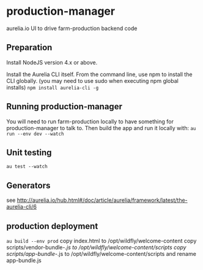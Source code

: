 # production-manager
aurelia.io UI to drive farm-production backend code

## Preparation
Install NodeJS version 4.x or above.

Install the Aurelia CLI itself. From the command line, use npm to install the CLI globally. 
(you may need to use sudo when executing npm global installs)
```npm install aurelia-cli -g```

## Running production-manager
You will need to run farm-production locally to have something for production-manager to talk to. 
Then build the app and run it locally with:
```au run --env dev --watch```


## Unit testing
```au test --watch```

## Generators
see http://aurelia.io/hub.html#/doc/article/aurelia/framework/latest/the-aurelia-cli/6

## production deployment
```au build --env prod```
copy index.html to /opt/wildfly/welcome-content
copy scripts/vendor-bundle-*.js to   /opt/wildfly/welcome-content/scripts
copy scripts/app-bundle-*.js to /opt/wildfly/welcome-content/scripts and rename app-bundle.js


